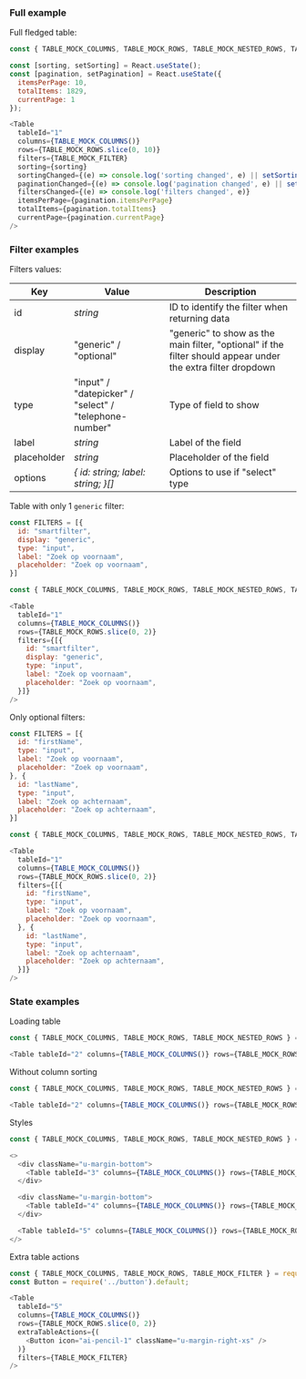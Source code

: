 
### Full example
Full fledged table:
```js
const { TABLE_MOCK_COLUMNS, TABLE_MOCK_ROWS, TABLE_MOCK_NESTED_ROWS, TABLE_MOCK_FILTER } = require('./src/mocks/Table.mock.js');

const [sorting, setSorting] = React.useState();
const [pagination, setPagination] = React.useState({
  itemsPerPage: 10,
  totalItems: 1829,
  currentPage: 1
});

<Table
  tableId="1"
  columns={TABLE_MOCK_COLUMNS()}
  rows={TABLE_MOCK_ROWS.slice(0, 10)}
  filters={TABLE_MOCK_FILTER}
  sorting={sorting}
  sortingChanged={(e) => console.log('sorting changed', e) || setSorting(e)}
  paginationChanged={(e) => console.log('pagination changed', e) || setPagination(e)}
  filtersChanged={(e) => console.log('filters changed', e)}
  itemsPerPage={pagination.itemsPerPage}
  totalItems={pagination.totalItems}
  currentPage={pagination.currentPage}
/>
```

### Filter examples
Filters values:

| Key         | Value                                                     | Description                                                      |
|-------------|-----------------------------------------------------------|------------------------------------------------------------------|
| id          | _string_                                                  | ID to identify the filter when returning data                    |
| display     | "generic" / "optional"                                    | "generic" to show as the main filter, "optional" if the filter should appear under the extra filter dropdown |
| type        | "input" / "datepicker" / "select" / "telephone-number"    | Type of field to show                                            |
| label       | _string_                                                  | Label of the field                                               |
| placeholder | _string_                                                  | Placeholder of the field                                         |
| options     | _{ id: string; label: string; }[]_                        | Options to use if "select" type                                  |

Table with only 1 `generic` filter:
```js static
const FILTERS = [{
  id: "smartfilter",
  display: "generic",
  type: "input",
  label: "Zoek op voornaam",
  placeholder: "Zoek op voornaam",
}]
```

```js
const { TABLE_MOCK_COLUMNS, TABLE_MOCK_ROWS, TABLE_MOCK_NESTED_ROWS, TABLE_MOCK_FILTER } = require('./src/mocks/Table.mock.js');

<Table
  tableId="1"
  columns={TABLE_MOCK_COLUMNS()}
  rows={TABLE_MOCK_ROWS.slice(0, 2)}
  filters={[{
    id: "smartfilter",
    display: "generic",
    type: "input",
    label: "Zoek op voornaam",
    placeholder: "Zoek op voornaam",
  }]}
/>
```

Only optional filters:
```js static
const FILTERS = [{
  id: "firstName",
  type: "input",
  label: "Zoek op voornaam",
  placeholder: "Zoek op voornaam",
}, {
  id: "lastName",
  type: "input",
  label: "Zoek op achternaam",
  placeholder: "Zoek op achternaam",
}]
```

```js
const { TABLE_MOCK_COLUMNS, TABLE_MOCK_ROWS, TABLE_MOCK_NESTED_ROWS, TABLE_MOCK_FILTER } = require('./src/mocks/Table.mock.js');

<Table
  tableId="1"
  columns={TABLE_MOCK_COLUMNS()}
  rows={TABLE_MOCK_ROWS.slice(0, 2)}
  filters={[{
    id: "firstName",
    type: "input",
    label: "Zoek op voornaam",
    placeholder: "Zoek op voornaam",
  }, {
    id: "lastName",
    type: "input",
    label: "Zoek op achternaam",
    placeholder: "Zoek op achternaam",
  }]}
/>
```

### State examples
Loading table
```js
const { TABLE_MOCK_COLUMNS, TABLE_MOCK_ROWS, TABLE_MOCK_NESTED_ROWS } = require('./src/mocks/Table.mock.js');

<Table tableId="2" columns={TABLE_MOCK_COLUMNS()} rows={TABLE_MOCK_ROWS.slice(0, 5)} loading={true} />
```

Without column sorting
```js
const { TABLE_MOCK_COLUMNS, TABLE_MOCK_ROWS, TABLE_MOCK_NESTED_ROWS } = require('./src/mocks/Table.mock.js');

<Table tableId="2" columns={TABLE_MOCK_COLUMNS()} rows={TABLE_MOCK_ROWS.slice(0, 2)} disableColumnSorting={true} />
```

Styles
```js
const { TABLE_MOCK_COLUMNS, TABLE_MOCK_ROWS, TABLE_MOCK_NESTED_ROWS } = require('./src/mocks/Table.mock.js');

<>
  <div className="u-margin-bottom">
    <Table tableId="3" columns={TABLE_MOCK_COLUMNS()} rows={TABLE_MOCK_ROWS.slice(0, 4)} striped={false} />
  </div>

  <div className="u-margin-bottom">
    <Table tableId="4" columns={TABLE_MOCK_COLUMNS()} rows={TABLE_MOCK_ROWS.slice(0, 2)} type="primary" />
  </div>

  <Table tableId="5" columns={TABLE_MOCK_COLUMNS()} rows={TABLE_MOCK_ROWS.slice(0, 2)} type="secondary" />
</>
```

Extra table actions
```js
const { TABLE_MOCK_COLUMNS, TABLE_MOCK_ROWS, TABLE_MOCK_FILTER } = require('./src/mocks/Table.mock.js');
const Button = require('../button').default;

<Table
  tableId="5"
  columns={TABLE_MOCK_COLUMNS()}
  rows={TABLE_MOCK_ROWS.slice(0, 2)}
  extraTableActions={(
    <Button icon="ai-pencil-1" className="u-margin-right-xs" />
  )}
  filters={TABLE_MOCK_FILTER}
/>
```
